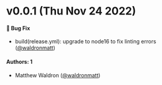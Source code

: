 # v0.0.1 (Thu Nov 24 2022)

#### 🐛 Bug Fix

- build(release.yml): upgrade to node16 to fix linting errors ([@waldronmatt](https://github.com/waldronmatt))

#### Authors: 1

- Matthew Waldron ([@waldronmatt](https://github.com/waldronmatt))
